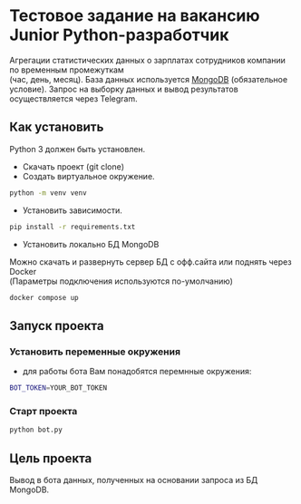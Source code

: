 # Тестовое задание на вакансию Junior Python-разработчик

Агрегации статистических данных о зарплатах сотрудников компании по временным промежуткам  
(час, день, месяц).
База данных используется [MongoDB](https://www.mongodb.com/) (обязательное условие).
Запрос на выборку данных и вывод результатов осуществляется через Telegram.

## Как установить

Python 3 должен быть установлен.

* Скачать проект (git clone)
* Создать виртуальное окружение.

```bash
python -m venv venv
```

* Установить зависимости.

```bash
pip install -r requirements.txt
```

* Установить локально БД MongoDB

Можно скачать и развернуть сервер БД с офф.сайта или поднять через Docker  
(Параметры подключения используются по-умолчанию)

```bash
docker compose up
```

## Запуск проекта

### Установить переменные окружения

* для работы бота Вам понадобятся перемнные окружения:

```bash
BOT_TOKEN=YOUR_BOT_TOKEN
```

### Старт проекта

```bash
python bot.py
```

## Цель проекта

Вывод в бота данных, полученных на основании запроса из БД MongoDB.

